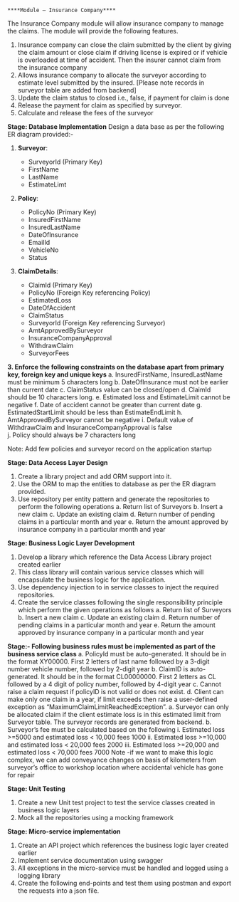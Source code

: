 	****Module – Insurance Company****
 The Insurance Company module will allow insurance company to manage the claims. The module will provide the following features.
1.	 Insurance company can close the claim submitted by the client by giving the claim amount or close claim if driving license is expired or if vehicle is overloaded at time of accident. Then the insurer cannot claim from the insurance company
2.	Allows insurance company to allocate the surveyor according to estimate level submitted by the insured. [Please note records in surveyor table are added from backend]
3.	Update the claim status to closed i.e., false, if payment for claim is done
4.	Release the payment for claim as specified by surveyor.
5.	Calculate and release the fees of the surveyor

**Stage: Database Implementation**
Design a data base as per the following ER diagram provided:-
1. **Surveyor**:
   - SurveyorId (Primary Key)
   - FirstName
   - LastName
   - EstimateLimt
 
2. **Policy**:
   - PolicyNo (Primary Key)
   - InsuredFirstName
   - InsuredLastName
   - DateOfInsurance
   - EmailId
   - VehicleNo
   - Status
 
3. **ClaimDetails**:
   - ClaimId (Primary Key)
   - PolicyNo (Foreign Key referencing Policy)
   - EstimatedLoss
   - DateOfAccident
   - ClaimStatus
   - SurveyorId (Foreign Key referencing Surveyor)
   - AmtApprovedBySurveyor
   - InsuranceCompanyApproval
   - WithdrawClaim
   - SurveyorFees
 

**3.	Enforce the following constraints on the database apart from primary key, foreign key and unique keys**
a.	InsuredFirstName, InsuredLastName must be minimum 5 characters long
b.	DateOfInsurance must not be earlier than current date
c.	ClaimStatus value can be closed/open
d.	ClaimId should be 10 characters long.
e.	Estimated loss and EstimateLimit cannot be negative
f.	Date of accident cannot be greater than current date
g.	EstimatedStartLimit should be less than EstimateEndLimit
h.	AmtApprovedBySurveyor cannot be negative
i.	Default value of WithdrawClaim and InsuranceCompanyApproval is false  
j.	Policy should always be 7 characters long

Note: Add few policies and surveyor record on the application startup

**Stage: Data Access Layer Design**
1.	Create a library project and add ORM support into it. 
2.	Use the ORM to map the entities to database as per the ER diagram provided. 
3.	Use repository per entity pattern and generate the repositories to perform the following operations	
a.	Return list of Surveyors
b.	Insert a new claim
c.	Update an existing claim
d.	Return number of pending claims in a particular month and year
e.	Return the amount approved by insurance company in a particular month and year

**Stage: Business Logic Layer Development**

1.	Develop a library which reference the Data Access Library project created earlier
2.	This class library will contain various service classes which will encapsulate the business logic for the application.
3.	Use dependency injection to in service classes to inject the required repositories.
4.	Create the service classes following the single responsibility principle which perform the given operations as follows 
a.	Return list of Surveyors
b.	Insert a new claim
c.	Update an existing claim
d.	Return number of pending claims in a particular month and year
e.	Return the amount approved by insurance company in a particular month and year

**Stage:- Following business rules must be implemented as part of the business service class**
a.	PolicyId must be auto-generated. It should be in the format XY00000. First 2 letters of last name followed by a 3-digit number vehicle number, followed by 2-digit year
b.	ClaimID is auto-generated. It should be in the format CL00000000. First 2 letters as CL followed by a 4 digit of policy number, followed by 4-digit year
c.	Cannot raise a claim request if policyID is not valid or does not exist.
d.	Client can make only one claim in a year, if limit exceeds then raise a user-defined exception as “MaximumClaimLimitReachedException”.
a.	Surveyor can only be allocated claim if the client estimate loss is in this estimated limit from Surveyor table. The surveyor records are generated from backend.
b.	Surveyor’s fee must be calculated based on the following
i.	Estimated loss >=5000 and estimated loss < 10,000   fees 1000
ii.	Estimated loss >=10,000 and estimated loss < 20,000   fees 2000
iii.	Estimated loss >=20,000 and estimated loss < 70,000   fees 7000
Note -if we want to make this logic complex, we can add conveyance changes on basis of kilometers from surveyor’s office to workshop location where accidental vehicle has gone for repair

**Stage: Unit Testing**
1.	Create a new Unit test project to test the service classes created in business logic layers
2.	Mock all the repositories using a mocking framework

**Stage: Micro-service implementation**
1.	Create an API project which references the business logic layer created earlier
2.	Implement service documentation using swagger
3.	All exceptions in the micro-service must be handled and logged using a logging library
4.	Create the following end-points and test them using postman and export the requests into a json file.


